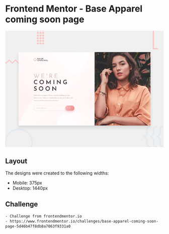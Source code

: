# Frontend Mentor - Base Apparel coming soon page

![Design preview for the Base Apparel coming soon page coding challenge](./design/desktop-preview.jpg)

## Layout

The designs were created to the following widths:

- Mobile: 375px
- Desktop: 1440px

## Challenge
    - Challenge from frontendmentor.io
    - https://www.frontendmentor.io/challenges/base-apparel-coming-soon-page-5d46b47f8db8a7063f9331a0 

